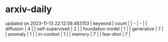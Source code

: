 # arxiv-daily
updated on 2023-11-13 22:12:59.483153
| keyword | count |
| - | - |
| diffusion | 4 |
| self-supervised | 2 |
| foundation model | 1 |
| generative | 7 |
| anomaly | 1 |
| in-context | 1 |
| memory | 7 |
| few-shot | 7 |

